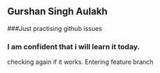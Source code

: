 ## Gurshan Singh Aulakh
###Just practising github issues
### I am confident that i will learn it today.

checking again if it works. Entering feature branch
